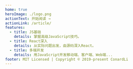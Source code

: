 ```yaml
---
home: true
heroImage: ./logo.png
actionText: 开始阅读 →
actionLink: /article/
features:
  - title: JS基础
    details: 掌握高级JavaScript技巧。
  - title: React深入
    details: 从实际问题出发，由源码深入React。
  - title: 多端开发
    details: 用JavaScript开发移动端、客户端、Web端...
footer: MIT Licensed | Copyright © 2019-present ConardLi
---
```

